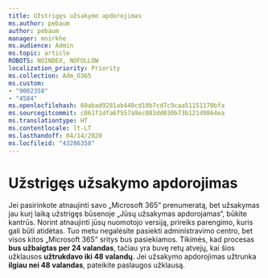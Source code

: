 ```yaml
---
title: Užstrigęs užsakymo apdorojimas
ms.author: pebaum
author: pebaum
manager: mnirkhe
ms.audience: Admin
ms.topic: article
ROBOTS: NOINDEX, NOFOLLOW
localization_priority: Priority
ms.collection: Adm_O365
ms.custom:
- "9002358"
- "4584"
ms.openlocfilehash: 60abad9281ab440cd19b7cd7c9caa51151170bfa
ms.sourcegitcommit: c061f1dfa6f557a9ec083dd030b73b121d9864ea
ms.translationtype: HT
ms.contentlocale: lt-LT
ms.lasthandoff: 04/14/2020
ms.locfileid: "43286358"
---
```

# <a name="stuck-on-processing-order"></a>Užstrigęs užsakymo apdorojimas

Jei pasirinkote atnaujinti savo „Microsoft 365“ prenumeratą, bet užsakymas jau kurį laiką užstrigęs būsenoje „Jūsų užsakymas apdorojamas“, būkite kantrūs. Norint atnaujinti jūsų nuomotojo versiją, prireiks parengimo, kuris gali būti atidėtas. Tuo metu negalėsite pasiekti administravimo centro, bet visos kitos „Microsoft 365“ sritys bus pasiekiamos. Tikimės, kad procesas **bus užbaigtas per 24 valandas**, tačiau yra buvę retų atvejų, kai šios užklausos **užtrukdavo iki 48 valandų**. Jei užsakymo apdorojimas užtrunka **ilgiau nei 48 valandas**, pateikite paslaugos užklausą.
